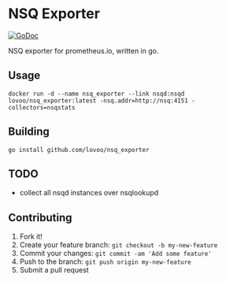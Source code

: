 # NSQ Exporter

[![GoDoc](https://godoc.org/github.com/lovoo/nsq_exporter?status.svg)](https://godoc.org/github.com/lovoo/nsq_exporter)

NSQ exporter for prometheus.io, written in go.

## Usage

    docker run -d --name nsq_exporter --link nsqd:nsqd lovoo/nsq_exporter:latest -nsq.addr=http://nsq:4151 -collectors=nsqstats

## Building

    go install github.com/lovoo/nsq_exporter

## TODO

* collect all nsqd instances over nsqlookupd

## Contributing

1. Fork it!
2. Create your feature branch: `git checkout -b my-new-feature`
3. Commit your changes: `git commit -am 'Add some feature'`
4. Push to the branch: `git push origin my-new-feature`
5. Submit a pull request
